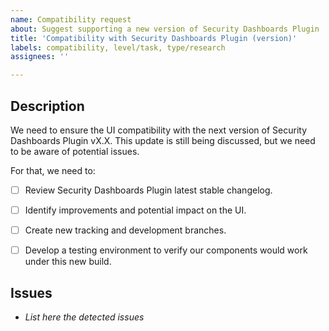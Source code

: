 ```yaml
---
name: Compatibility request
about: Suggest supporting a new version of Security Dashboards Plugin
title: 'Compatibility with Security Dashboards Plugin (version)'
labels: compatibility, level/task, type/research
assignees: ''

---
```


## Description
We need to ensure the UI compatibility with the next version of Security Dashboards Plugin vX.X.
This update is still being discussed, but we need to be aware of potential issues.

For that, we need to:

- [ ] Review Security Dashboards Plugin latest stable changelog. 
- [ ] Identify improvements and potential impact on the UI.
- [ ] Create new tracking and development branches.
- [ ] Develop a testing environment to verify our components would work under this new build.


## Issues
-  _List here the detected issues_
